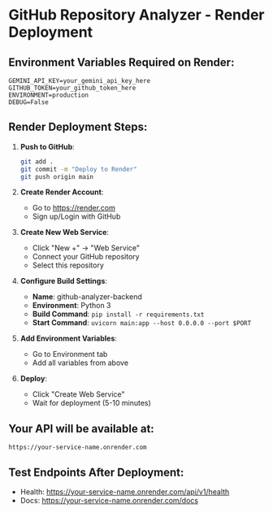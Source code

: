 # GitHub Repository Analyzer - Render Deployment

## Environment Variables Required on Render:

```
GEMINI_API_KEY=your_gemini_api_key_here
GITHUB_TOKEN=your_github_token_here
ENVIRONMENT=production
DEBUG=False
```

## Render Deployment Steps:

1. **Push to GitHub**:
   ```bash
   git add .
   git commit -m "Deploy to Render"
   git push origin main
   ```

2. **Create Render Account**:
   - Go to https://render.com
   - Sign up/Login with GitHub

3. **Create New Web Service**:
   - Click "New +" → "Web Service"
   - Connect your GitHub repository
   - Select this repository

4. **Configure Build Settings**:
   - **Name**: github-analyzer-backend
   - **Environment**: Python 3
   - **Build Command**: `pip install -r requirements.txt`
   - **Start Command**: `uvicorn main:app --host 0.0.0.0 --port $PORT`

5. **Add Environment Variables**:
   - Go to Environment tab
   - Add all variables from above

6. **Deploy**:
   - Click "Create Web Service"
   - Wait for deployment (5-10 minutes)

## Your API will be available at:
```
https://your-service-name.onrender.com
```

## Test Endpoints After Deployment:
- Health: https://your-service-name.onrender.com/api/v1/health
- Docs: https://your-service-name.onrender.com/docs

